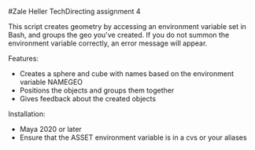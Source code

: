 #Zale Heller TechDirecting assignment 4

This script creates geometry by accessing an environment variable set in Bash, and groups the geo you've created.
If you do not summon the environment variable correctly, an error message will appear.  

Features: 
- Creates a sphere and cube with names based on the environment variable NAMEGEO
- Positions the objects and groups them together
- Gives feedback about the created objects

Installation: 
- Maya 2020 or later 
- Ensure that the ASSET environment variable is in a cvs or your aliases 